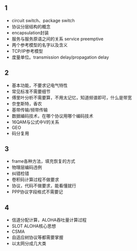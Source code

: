 
## 1
* circuit switch、package switch
* 协议分层结构的概念
* encapsulation封装
* 服务与服务原语之间的关系 service preemptive
* 两个参考模型的名字以及含义
* TCP/IP参考模型
* 度量单位。transmission delay/propagation delay

## 2
* 基本功能，不要求记电气特性
* 常见标准不需要细节
* 傅里叶分析不需要算，不用太记忆，知道频谱即可，什么是带宽
* 奈奎斯特，香农
* 基带传输/频带传输
* 数据编码技术，在哪个协议用哪个编码技术
* 16QAM与公式中V的关系
* GEO
* 码分复用

## 3
* frame各种方法，填充恢复的方式
* 物理层编码违例
* 纠错检错
* 卷积码计算过程不做要求
* 协议，代码不做要求，能看懂就行
* PPP协议字段格式不需要记

## 4
* 信道分配计算，ALOHA吞吐量计算过程
* SLOT ALOHA核心思想
* CSMA
* 自适应树协议等都需要掌握
* 以太网分成几大类